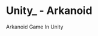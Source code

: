 # Unity_ - Arkanoid
Arkanoid Game In Unity
<!--stackedit_data:
eyJoaXN0b3J5IjpbLTEyMTk0MDQ2NzZdfQ==
-->